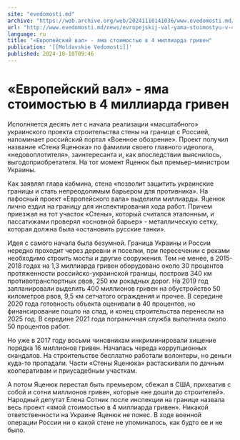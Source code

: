 ```yaml
---
site: "evedomosti.md"
archive: "https://web.archive.org/web/20241110141036/www.evedomosti.md/news/evropejskij-val-yama-stoimostyu-v-4-milliarda-griven"
url: "http://www.evedomosti.md/news/evropejskij-val-yama-stoimostyu-v-4-milliarda-griven"
language: ru
title: "«Европейский вал» - яма стоимостью в 4 миллиарда гривен"
publication: '[[Moldavskie Vedomosti]]'
published: 2024-10-10T09:46
---
```


# «Европейский вал» - яма стоимостью в 4 миллиарда гривен

Исполняется десять лет с начала реализации «масштабного» украинского проекта строительства стены на границе с Россией, напоминает российский портал «Военное обозрение». Проект получил название «Стена Яценюка» по фамилии своего главного идеолога, «недовоплотителя», заинтересанта и, как впоследствии выяснилось, выгодоприобретателя. На тот момент Яценюк был премьер-министром Украины.

Как заявлял глава кабмина, стена «позволит защитить украинские границы и стать непреодолимым барьером для противника». На пафосный проект «Европейского вала» выделили миллиарды. Яценюк лично ездил на границу для инспектирования хода работ. Причем приезжал на тот участок «Стены», который считался эталонным, и пассатижами проверял «основной барьер» - металлическую сетку, которая должна была «остановить русские танки».

Идея с самого начала была безумной. Граница Украины и России нередко проходит через деревни и поселки, при пересечении с реками необходимо строить мосты и другие сооружения. Тем не менее, в 2015-2018 годах на 1,3 миллиарда гривен оборудовано около 30 процентов протяженности российско-украинской границы, построив 340 км противотранспортных рвов, 250 км рокадных дорог. На 2019 год запланировали выделить 400 миллионов гривен на обустройство 50 километров рвов, 9,5 км сетчатого ограждения и прочее. В середине 2020 года готовность объекта оценивали в 40 процентов, но финансирование пошло на спад, и конец строительства перенесли на 2025 год. В середине 2021 года пограничная служба выполнила около 50 процентов работ.

Но уже в 2017 году восьми чиновникам инкриминировали хищение порядка 16 миллионов гривен. Началась череда коррупционных скандалов. На строительстве бесплатно работали волонтеры, но деньги куда-то пропадали. Части «Стены Яценюка» растаскивали по дачным кооперативам и приусадебным участкам.

А потом Яценюк перестал быть премьером, сбежал в США, прихватив с собой и сотни миллионов гривен, которые «не дошли до строителей». Народный депутат Елена Сотник после инспекции на границе назвала весь проект «ямой стоимостью в 4 миллиарда гривен». Никакой ответственности на Украине Яценюк не понес. В ходе военной операции России ни о какой стене не упоминалось, как будто ее и не было.